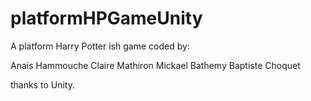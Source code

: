 # platformHPGameUnity
A platform Harry Potter ish game coded by:

Anais Hammouche
Claire Mathiron
Mickael Bathemy
Baptiste Choquet

thanks to Unity.

